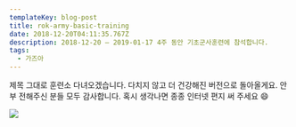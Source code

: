 ```yaml
---
templateKey: blog-post
title: rok-army-basic-training
date: 2018-12-20T04:11:35.767Z
description: 2018-12-20 – 2019-01-17 4주 동안 기초군사훈련에 참석합니다.
tags:
  - 가즈아
---
```

제목 그대로 훈련소 다녀오겠습니다. 다치지 않고 더 건강해진 버전으로 돌아올게요. 안부 전해주신 분들 모두 감사합니다. 혹시 생각나면 종종 인터넷 편지 써 주세요 😄



![](/assets/9dec2d76-e2f6-4a72-af94-d3752c765d86.jpeg)
